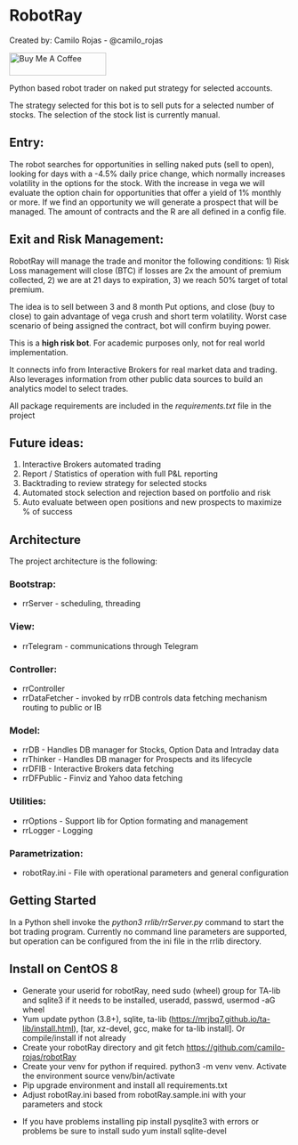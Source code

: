 # RobotRay

Created by: Camilo Rojas - @camilo_rojas

<a href="https://www.buymeacoffee.com/camilorojas" target="_blank"><img src="https://cdn.buymeacoffee.com/buttons/default-orange.png" alt="Buy Me A Coffee" height="41" width="174"></a>

Python based robot trader on naked put strategy for selected accounts.  

The strategy selected for this bot is to sell puts for a selected number of stocks. The selection of the stock list is currently manual.

## Entry:
The robot searches for opportunities in selling naked puts (sell to open), looking for days with a -4.5% daily price change, which normally increases volatility in the options for the stock.  With the increase in vega we will evaluate the option chain for opportunities that offer a yield of 1% monthly or more.  If we find an opportunity we will generate a prospect that will be managed. The amount of contracts and the R are all defined in a config file.

## Exit and Risk Management:
RobotRay will manage the trade and monitor the following conditions: 1) Risk Loss management will close (BTC) if losses are 2x the amount of premium collected, 2) we are at 21 days to expiration, 3) we reach 50% target of total premium.

The idea is to sell between 3 and 8 month Put options, and close (buy to close) to gain advantage of vega crush and short term volatility.  Worst case scenario of being assigned the contract, bot will confirm buying power.

This is a **high risk bot**.  For academic purposes only, not for real world implementation.

It connects info from Interactive Brokers for real market data and trading.  Also leverages information from other public data sources to build an analytics model to select trades.

All package requirements are included in the *requirements.txt* file in the project

## Future ideas:
1. Interactive Brokers automated trading
2. Report / Statistics of operation with full P&L reporting
3. Backtrading to review strategy for selected stocks
4. Automated stock selection and rejection based on portfolio and risk
5. Auto evaluate between open positions and new prospects to maximize % of success

## Architecture
The project architecture is the following:

### Bootstrap:
- rrServer - scheduling, threading

### View:
- rrTelegram - communications through Telegram

### Controller:
- rrController
- rrDataFetcher - invoked by rrDB controls data fetching mechanism routing to public or IB

### Model:
- rrDB - Handles DB manager for Stocks, Option Data and Intraday data
- rrThinker - Handles DB manager for Prospects and its lifecycle
- rrDFIB - Interactive Brokers data fetching
- rrDFPublic - Finviz and Yahoo data fetching

### Utilities:
- rrOptions - Support lib for Option formating and management
- rrLogger - Logging

### Parametrization:
- robotRay.ini - File with operational parameters and general configuration

## Getting Started
In a Python shell invoke the *python3 rrlib/rrServer.py* command to start the bot trading program.
Currently no command line parameters are supported, but operation can be configured from the ini file in the rrlib directory.

## Install on CentOS 8
- Generate your userid for robotRay, need sudo (wheel) group for TA-lib and sqlite3 if it needs to be installed, useradd, passwd, usermod -aG wheel
- Yum update python (3.8+), sqlite, ta-lib (https://mrjbq7.github.io/ta-lib/install.html), [tar, xz-devel, gcc, make for ta-lib install].  Or compile/install if not already
- Create your robotRay directory and git fetch https://github.com/camilo-rojas/robotRay
- Create your venv for python if required. python3 -m venv venv.  Activate the environment source venv/bin/activate
- Pip upgrade environment and install all requirements.txt
- Adjust robotRay.ini based from robotRay.sample.ini with your parameters and stock
* If you have problems installing pip install pysqlite3 with errors or problems be sure to install sudo yum install sqlite-devel
